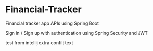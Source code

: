# Financial-Tracker
Financial tracker app APIs using Spring Boot

Sign in / Sign up with authentication using Spring Security and JWT

test from intellij
extra confilt text